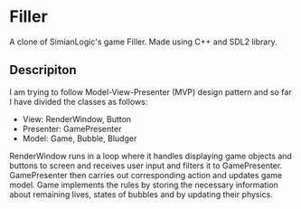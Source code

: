 # Filler
A clone of SimianLogic's game Filler. Made using C++ and SDL2 library.
## Descripiton
I am trying to follow Model-View-Presenter (MVP) design pattern and so far I have divided the classes as follows:
* View: RenderWindow, Button
* Presenter: GamePresenter
* Model: Game, Bubble, Bludger

RenderWindow runs in a loop where it handles displaying game objects and buttons to screen and receives user input and filters it to GamePresenter. GamePresenter then carries out corresponding action and updates game model. Game implements the rules by storing the necessary information about remaining lives, states of bubbles and by updating their physics.